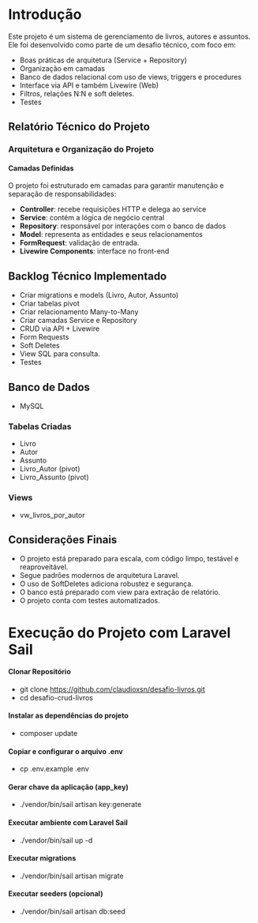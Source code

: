 # Introdução
Este projeto é um sistema de gerenciamento de livros, autores e assuntos. Ele foi desenvolvido como parte de um desafio técnico, com foco em:
-   Boas práticas de arquitetura (Service + Repository)
-   Organização em camadas   
-   Banco de dados relacional com uso de views, triggers e procedures
-   Interface via API e também Livewire (Web)
-   Filtros, relações N:N e soft deletes.
-   Testes

## Relatório Técnico do Projeto

### Arquitetura e Organização do Projeto

#### Camadas Definidas

O projeto foi estruturado em camadas para garantir manutenção e separação de responsabilidades:
-   **Controller**: recebe requisições HTTP e delega ao service
-   **Service**: contém a lógica de negócio central
-   **Repository**: responsável por interações com o banco de dados
-   **Model**: representa as entidades e seus relacionamentos
-   **FormRequest**: validação de entrada.
-   **Livewire Components**: interface no front-end

## Backlog Técnico Implementado

- Criar migrations e models (Livro, Autor, Assunto)
- Criar tabelas pivot
- Criar relacionamento Many-to-Many
- Criar camadas Service e Repository
- CRUD via API + Livewire
- Form Requests
- Soft Deletes
- View SQL para consulta.
- Testes 

## Banco de Dados

- MySQL

### Tabelas Criadas
- Livro
- Autor
- Assunto 
- Livro_Autor (pivot)
- Livro_Assunto (pivot)

### Views
- vw_livros_por_autor

## Considerações Finais
-   O projeto está preparado para escala, com código limpo, testável e reaproveitável.
-   Segue padrões modernos de arquitetura Laravel.
-   O uso de SoftDeletes adiciona robustez e segurança.
-   O banco está preparado com view para extração de relatório.
-   O projeto conta com testes automatizados.


# Execução do Projeto com Laravel Sail

#### Clonar Repositório
- git clone https://github.com/claudioxsn/desafio-livros.git
- cd desafio-crud-livros

#### Instalar as dependências do projeto
- composer update

#### Copiar e configurar o arquivo .env
- cp .env.example .env

#### Gerar chave da aplicação (app_key)
- ./vendor/bin/sail artisan key:generate

#### Executar ambiente com Laravel Sail
- ./vendor/bin/sail up -d

#### Executar migrations 
- ./vendor/bin/sail artisan migrate 

#### Executar seeders (opcional)
- ./vendor/bin/sail artisan db:seed

